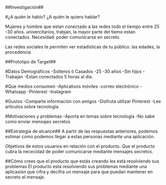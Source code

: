 ##Investigación##

#¿A quién le hablo? ¿A quién le quiero hablar?

Mujeres y hombre que estan conectado a las redes todo el tiempo entre 25 -30 años. univercitarios, trabjan, la mayor parte del tiemo estan conectados. Necesidad: poder comunicarse en secreto.

Las redes sociales te permiten ver estadísticas de tu público. las edades, la procedencia

##Prototipo de Target##

#Datos Demográficos
-Solteros ó Casados
-25 -30 años
-Sin hijos -Trabajan
-Estan conectados 5 horas al día.

#Que medios consumen
 -Aplicativos móviles
  -correo electrónico
  -Whatsapp
  -Pinterest
  -Instagram

#Gustos
-Comparte información con amigos
-Disfruta utilizar Pinterest
-Lee articulos sobre tecnología

#Motivaciones y problemas
-Aporta en temas sobre tecnología
-No sabe como enviar mensajes secretos

##Estrategia de alcance## A partir de las respuestas anteriores, podemos estimar como podemos llegar a estas personas mediante una aplicación.

Objetivos de estos usuarios en relación con el producto. Que el producto cubra la nececidad de poder comunicarse mediante mensajes secretos.

##Cómo crees que el producto que estás creando les está resolviendo sus problemas
El producto esta resolviendo sus problemas mediante una aplicasión que cifra y decifra un mensaje para que puedan mantener en secreto el mensaje.

